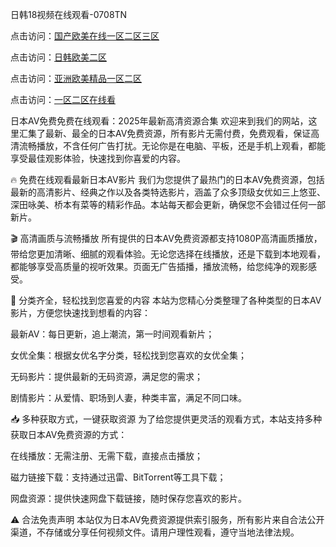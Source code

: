 日韩18视频在线观看-0708TN

点击访问：<a href="https://heiliaoe8ajia.pages.dev">国产欧美在线一区二区三区</a>

点击访问：<a href="https://heiliaoxqkkct.pages.dev">日韩欧美二区</a>

点击访问：<a href="https://heiliaowzu4ur.pages.dev">亚洲欧美精品一区二区</a>

点击访问：<a href="https://heiliaozj3tjd.pages.dev">一区二区在线看</a>


日本AV免费免费在线观看：2025年最新高清资源合集
欢迎来到我们的网站，这里汇集了最新、最全的日本AV免费资源，所有影片无需付费，免费观看，保证高清流畅播放，不含任何广告打扰。无论你是在电脑、平板，还是手机上观看，都能享受最佳观影体验，快速找到你喜爱的内容。

🔥 免费在线观看最新日本AV影片
我们为您提供了最热门的日本AV免费资源，包括最新的高清影片、经典之作以及各类特选影片，涵盖了众多顶级女优如三上悠亚、深田咏美、桥本有菜等的精彩作品。本站每天都会更新，确保您不会错过任何一部新片。

🎬 高清画质与流畅播放
所有提供的日本AV免费资源都支持1080P高清画质播放，带给您更加清晰、细腻的观看体验。无论您选择在线播放，还是下载到本地观看，都能够享受高质量的视听效果。页面无广告插播，播放流畅，给您纯净的观影感受。

📂 分类齐全，轻松找到您喜爱的内容
本站为您精心分类整理了各种类型的日本AV影片，方便您快速找到想看的内容：

最新AV：每日更新，追上潮流，第一时间观看新片；

女优全集：根据女优名字分类，轻松找到您喜欢的女优全集；

无码影片：提供最新的无码资源，满足您的需求；

剧情影片：从爱情、职场到人妻，种类丰富，满足不同口味。

📥 多种获取方式，一键获取资源
为了给您提供更灵活的观看方式，本站支持多种获取日本AV免费资源的方式：

在线播放：无需注册、无需下载，直接点击播放；

磁力链接下载：支持通过迅雷、BitTorrent等工具下载；

网盘资源：提供快速网盘下载链接，随时保存您喜欢的影片。

⚠️ 合法免责声明
本站仅为日本AV免费资源提供索引服务，所有影片来自合法公开渠道，不存储或分享任何视频文件。请用户理性观看，遵守当地法律法规。




<span style="display:none;">[Canonical link] ( ）</span>












